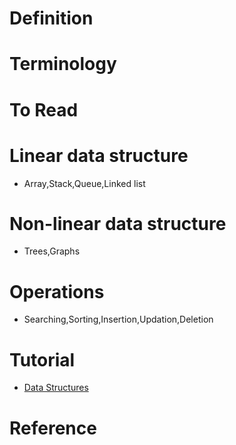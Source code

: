 # Definition

# Terminology

# To Read
# Linear data structure
* Array,Stack,Queue,Linked list
# Non-linear data structure
* Trees,Graphs
# Operations
* Searching,Sorting,Insertion,Updation,Deletion

# Tutorial
* [Data Structures](https://www.geeksforgeeks.org/data-structures/)

# Reference

